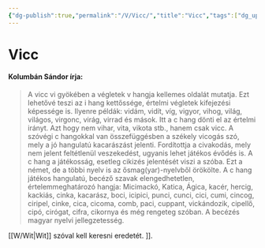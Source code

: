 ```yaml
---
{"dg-publish":true,"permalink":"/V/Vicc/","title":"Vicc","tags":["dg_uploaded"],"created":"2023-11-03T05:32","updated":"2023-11-08T04:22"}
---
```



# Vicc

#### Kolumbán Sándor írja:

> A vicc vi gyökében a végletek v hangja kellemes oldalát mutatja. Ezt lehetővé teszi az i hang kettőssége, értelmi végletek kifejezési képessége is. Ilyenre példák: vidám, vidít, víg, vigyor, vihog, világ, világos, virgonc, virág, virrad és mások. Itt a c hang dönti el az értelmi irányt. Azt hogy nem vihar, vita, vikota stb., hanem csak vicc. A szóvégi c hangokkal van összefüggésben a székely vicogás szó, mely a jó hangulatú kacarászást jelenti. Fordítottja a civakodás, mely nem jelent feltétlenül veszekedést, ugyanis lehet játékos évődés is. A c hang a játékosság, esetleg cikizés jelentését viszi a szóba. Ezt a német, de a többi nyelv is az ősmag(yar)-nyelvből örökölte. A c hang játékos hangulatú, becéző szavak elengedhetetlen, értelemmeghatározó hangja: Micimackó, Katica, Ágica, kacér, hercig, kackiás, cinka, kacarász, boci, icipici, punci, cunci, cici, cumi, cincog, ciripel, cinke, cica, cicoma, comb, paci, cuppant, vickándozik, cipellő, cipó, cirógat, cifra, cikornya és még rengeteg szóban. A becézés magyar nyelvi jellegzetesség.  

[[W/Wit\|Wit]] szóval kell keresni eredetét. ]].  